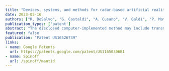 ```yaml
---
title: "Devices, systems, and methods for radar-based artificial reality tracking using polarized signaling"
date: 2023-05-16
authors: ["R. DeSalvo", "G. Castaldi", "A. Cusano", "V. Galdi", "P. Mattera", "R. Parente", "F. Daneshgaran", "J. M. Tien", "D. Krogstad"]
publication_types: ['patent']
abstract: "The disclosed computer-implemented method may include transmitting, by at least one radar device, to at least one transponder located within a physical environment surrounding a user, a frequency-modulated radar signal that has a first type of polarization, and receiving, by the at least one radar device, signals that have a second type of polarization, the second type of polarization being different than the first type of polarization, detecting, by a processing device communicatively coupled to the at least one radar device, a signal that has the second type of polarization and was returned to the at least one radar device from the at least one transponder in response to the frequency-modulated radar signal, and calculating, by the processing device, a distance between the at least one transponder and the at least one radar device. Various other methods, systems, and computer-readable media are also disclosed."
featured: false
publication: "Patent US16526739"
links:
- name: Google Patents
  url: https://patents.google.com/patent/US11650306B1
- name: Spinoff
  url: /spinoff/mantid
---
```

